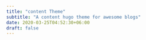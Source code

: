 ```yaml
---
title: "content Theme"
subtitle: "A content hugo theme for awesome blogs"
date: 2020-03-25T04:52:30+06:00
draft: false
---
```


<!-- You can add a short description if you want -->